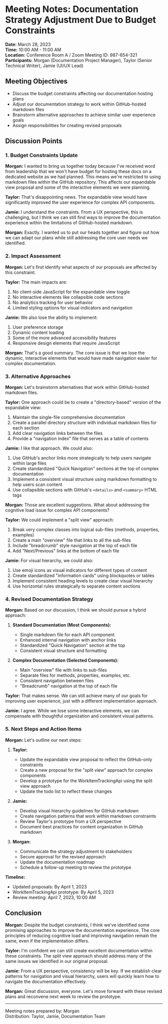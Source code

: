 # Meeting Notes: Documentation Strategy Adjustment Due to Budget Constraints

**Date:** March 28, 2023  
**Time:** 10:00 AM - 11:00 AM  
**Location:** Conference Room A / Zoom Meeting ID: 987-654-321  
**Participants:** Morgan (Documentation Project Manager), Taylor (Senior Technical Writer), Jamie (UI/UX Lead)

## Meeting Objectives
- Discuss the budget constraints affecting our documentation hosting plans
- Adjust our documentation strategy to work within GitHub-hosted markdown files
- Brainstorm alternative approaches to achieve similar user experience goals
- Assign responsibilities for creating revised proposals

## Discussion Points

### 1. Budget Constraints Update

**Morgan:** I wanted to bring us together today because I've received word from leadership that we won't have budget for hosting these docs on a dedicated website as we had planned. This means we're restricted to using markdown files within the GitHub repository. This affects our expandable view proposal and some of the interactive elements we were planning.

**Taylor:** That's disappointing news. The expandable view would have significantly improved the user experience for complex API components.

**Jamie:** I understand the constraints. From a UX perspective, this is challenging, but I think we can still find ways to improve the documentation experience within the limitations of GitHub-hosted markdown.

**Morgan:** Exactly. I wanted us to put our heads together and figure out how we can adapt our plans while still addressing the core user needs we identified.

### 2. Impact Assessment

**Morgan:** Let's first identify what aspects of our proposals are affected by this constraint.

**Taylor:** The main impacts are:
1. No client-side JavaScript for the expandable view toggle
2. No interactive elements like collapsible code sections
3. No analytics tracking for user behavior
4. Limited styling options for visual indicators and navigation

**Jamie:** We also lose the ability to implement:
1. User preference storage
2. Dynamic content loading
3. Some of the more advanced accessibility features
4. Responsive design elements that require JavaScript

**Morgan:** That's a good summary. The core issue is that we lose the dynamic, interactive elements that would have made navigation easier for complex documentation.

### 3. Alternative Approaches

**Morgan:** Let's brainstorm alternatives that work within GitHub-hosted markdown files.

**Taylor:** One approach could be to create a "directory-based" version of the expandable view:
1. Maintain the single-file comprehensive documentation
2. Create a parallel directory structure with individual markdown files for each section
3. Add clear navigation links between the files
4. Provide a "navigation index" file that serves as a table of contents

**Jamie:** I like that approach. We could also:
1. Use GitHub's anchor links more strategically to help users navigate within large files
2. Create standardized "Quick Navigation" sections at the top of complex documentation
3. Implement a consistent visual structure using markdown formatting to help users scan content
4. Use collapsible sections with GitHub's `<details>` and `<summary>` HTML tags

**Morgan:** Those are excellent suggestions. What about addressing the cognitive load issue for complex API components?

**Taylor:** We could implement a "split view" approach:
1. Break very complex classes into logical sub-files (methods, properties, examples)
2. Create a main "overview" file that links to all the sub-files
3. Include "breadcrumb" style navigation at the top of each file
4. Add "Next/Previous" links at the bottom of each file

**Jamie:** For visual hierarchy, we could also:
1. Use emoji icons as visual indicators for different types of content
2. Create standardized "information cards" using blockquotes or tables
3. Implement consistent heading levels to create clear visual hierarchy
4. Use horizontal rules strategically to separate content sections

### 4. Revised Documentation Strategy

**Morgan:** Based on our discussion, I think we should pursue a hybrid approach:

1. **Standard Documentation (Most Components):**
   - Single markdown file for each API component
   - Enhanced internal navigation with anchor links
   - Standardized "Quick Navigation" section at the top
   - Consistent visual structure and formatting

2. **Complex Documentation (Selected Components):**
   - Main "overview" file with links to sub-files
   - Separate files for methods, properties, examples, etc.
   - Consistent navigation between files
   - "Breadcrumb" navigation at the top of each file

**Taylor:** That makes sense. We can still achieve many of our goals for improving user experience, just with a different implementation approach.

**Jamie:** I agree. While we lose some interactive elements, we can compensate with thoughtful organization and consistent visual patterns.

### 5. Next Steps and Action Items

**Morgan:** Let's outline our next steps:

1. **Taylor:**
   - Update the expandable view proposal to reflect the GitHub-only constraints
   - Create a new proposal for the "split view" approach for complex components
   - Develop a prototype for the WorkItemTrackingApi using the split view approach
   - Update the todo list to reflect these changes

2. **Jamie:**
   - Develop visual hierarchy guidelines for GitHub markdown
   - Create navigation patterns that work within markdown constraints
   - Review Taylor's prototype from a UX perspective
   - Document best practices for content organization in GitHub markdown

3. **Morgan:**
   - Communicate the strategy adjustment to stakeholders
   - Secure approval for the revised approach
   - Update the documentation roadmap
   - Schedule a follow-up meeting to review the prototype

**Timeline:**
- Updated proposals: By April 1, 2023
- WorkItemTrackingApi prototype: By April 5, 2023
- Review meeting: April 7, 2023, 10:00 AM

## Conclusion

**Morgan:** Despite the budget constraints, I think we've identified some promising approaches to improve the documentation experience. The core principles of reducing cognitive load and improving navigation remain the same, even if the implementation differs.

**Taylor:** I'm confident we can still create excellent documentation within these constraints. The split view approach should address many of the same issues we identified in our original proposal.

**Jamie:** From a UX perspective, consistency will be key. If we establish clear patterns for navigation and visual hierarchy, users will quickly learn how to navigate the documentation effectively.

**Morgan:** Great discussion, everyone. Let's move forward with these revised plans and reconvene next week to review the prototype.

---

Meeting notes prepared by: Morgan  
Distribution: Taylor, Jamie, Documentation Team 